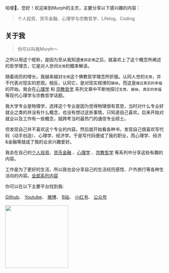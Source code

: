 哈喽👋，您好！欢迎来到Murph的主页，主要分享以下感兴趣的内容：

> 个人投资、货币金融、心理学与宗教哲学、Lifelog、Coding

## 关于我

> 你可以叫我Murph～ 

之所以用这个昵称，是因为至从我知道`墨菲定律`之后，就喜欢上了这个概念所阐述的哲学理念，它是对人世间`无常`的概率解读。

随着阅历的增长，我越来越对`无常`这个佛教哲学理念所折服。认同人世的`无常`，并不代表对现实的悲观。相反，认同它，是对现实规律的`接纳`，而这是`接近真实的幸福`的开始。我会在[心理学](https://murph7788.github.io/tags/%E5%BF%83%E7%90%86%E5%AD%A6) 和 [宗教哲学](https://murph7788.github.io/tags/%E5%AE%97%E6%95%99%E5%93%B2%E5%AD%A6) 系列文章中不断地探讨`无常`、`接纳`、`真实的幸福`等现代心理学与宗教哲学话题。


我大学专业是物理学，选择这个专业是因为觉得物理很有意思，当时对什么专业好就业之类的并没有什么概念，也没有想过这些事情，只知道自己喜欢。后来开始对就业以及工作有一些概念，就跨考当时最热门的通信专业硕士。

但发现自己并不喜欢这个专业的内容。然后就开始看各种书，发现自己很喜欢写代码（动手创造）、心理学、经济学。于是写代码便成了我的职业，而心理学、经济&金融等就成了我的业余兴趣爱好。

我会在自己的[个人投资](https://murph7788.github.io/tags/%E4%B8%AA%E4%BA%BA%E6%8A%95%E8%B5%84)、[货币金融](https://murph7788.github.io/tags/%E8%B4%A7%E5%B8%81%E9%87%91%E8%9E%8D) 、[心理学](https://murph7788.github.io/tags/%E5%BF%83%E7%90%86%E5%AD%A6) 、[宗教哲学](https://murph7788.github.io/tags/%E5%AE%97%E6%95%99%E5%93%B2%E5%AD%A6) 等系列中分享这些有趣的内容。

工作是为了更好的生活，所以我也会分享自己的生活经历感悟、户外旅行等各种生活向的内容。[全部系列内容](https://murph7788.github.io/tags)

你可以在以下主要平台找到我:
<div>
<a href="https://github.com/murph7788" target="_blank">Github</a>、
<a href="https://www.youtube.com/@sisyphuse_x" target="_blank">Youtube</a>、
<a href="https://weibo.com/u/7787064852" target="_blank">微博</a>、
<a href="https://b23.tv/rpJtJC5" target="_blank">B站</a>、
<a href="https://www.xiaohongshu.com/user/profile/5b51725711be105fba24122e?xhsshare=CopyLink&appuid=5b51725711be105fba24122e&apptime=1726386490" target="_blank">小红书</a>、
<a href="/static/images/gongzhonghao.webp" target="_blank">公众号</a>
</div>
<br/>

<!---
<div style="overflow:hidden" class="murph7788">
  <a href="https://github.com/murph7788/murph7788" style="max-width:50%;" >
    <img height="200" align="center" src="https://github-readme-stats.vercel.app/api?username=murph7788&count_private=true&theme=radical" />
  </a>
</div>
<br/>
--->

<a href="https://github.com/murph7788/murph7788" style="max-width:50%;" >
  <img height="200" align="center" src="https://github-readme-stats-one-mu-82.vercel.app/api/top-langs/?username=murph7788&layout=compact&langs_count=8">
</a>
